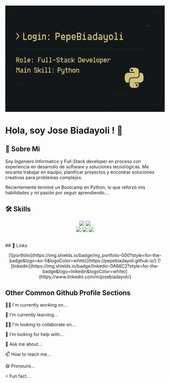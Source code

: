 
![Logo](https://github.com/PepeBiadayoli/pepebiadayoli.github.io/blob/main/public/img/banner.png)


# Hola, soy Jose Biadayoli ! 👋


## 🚀 Sobre Mi
Soy Ingeniero Informatico y Full-Stack developer en proceso con experiencia en desarrollo de software y soluciones tecnológicas. Me encanta trabajar en equipo, planificar proyectos y encontrar soluciones creativas para problemas complejos.

Recientemente terminé un Bootcamp en Python, lo que reforzó mis habilidades y mi pasión por seguir aprendiendo....


## 🛠 Skills
<p align="center"><img src="https://img.shields.io/badge/html5%20-%23E34F26.svg?&style=for-the-badge&logo=html5&logoColor=white"/> <img src="https://img.shields.io/badge/css3%20-%231572B6.svg?&style=for-the-badge&logo=css3&logoColor=white"/><br>
 <img src="https://img.shields.io/badge/Python-3670A0?style=for-the-badge&logo=python&logoColor=white"/> <img src="https://img.shields.io/badge/javascript%20-%23323330.svg?&style=for-the-badge&logo=javascript&logoColor=%23F7DF1E"/> <img src="https://img.shields.io/badge/git%20-%23F05033.svg?&style=for-the-badge&logo=git&logoColor=white"/> <br><br>

</p>
## 🔗 Links
<p align="center">
[![portfolio](https://img.shields.io/badge/my_portfolio-000?style=for-the-badge&logo=ko-fi&logoColor=white)](https://pepebiadayoli.github.io/)
[![linkedin](https://img.shields.io/badge/linkedin-0A66C2?style=for-the-badge&logo=linkedin&logoColor=white)](https://www.linkedin.com/in/josebiadayoli/)
</p>

## Other Common Github Profile Sections
👩‍💻 I'm currently working on...

🧠 I'm currently learning...

👯‍♀️ I'm looking to collaborate on...

🤔 I'm looking for help with...

💬 Ask me about...

📫 How to reach me...

😄 Pronouns...

⚡️ Fun fact...

